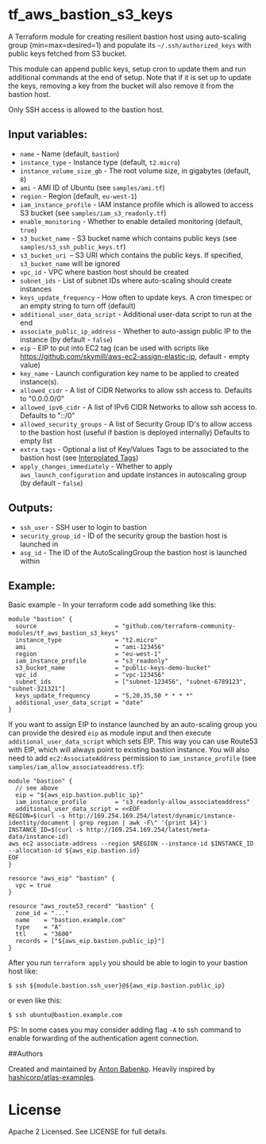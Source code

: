 # tf_aws_bastion_s3_keys

A Terraform module for creating resilient bastion host using auto-scaling group (min=max=desired=1) and populate its `~/.ssh/authorized_keys` with public keys fetched from S3 bucket.

This module can append public keys, setup cron to update them and run additional commands at the end of setup. Note that if it is set up to update the keys, removing a key from the bucket will also remove it from the bastion host.

Only SSH access is allowed to the bastion host.

## Input variables:

  * `name` - Name (default, `bastion`)
  * `instance_type` - Instance type (default, `t2.micro`)
  * `instance_volume_size_gb` - The root volume size, in gigabytes (default, `8`)
  * `ami` - AMI ID of Ubuntu (see `samples/ami.tf`)
  * `region` - Region (default, `eu-west-1`)
  * `iam_instance_profile` - IAM instance profile which is allowed to access S3 bucket (see `samples/iam_s3_readonly.tf`)
  * `enable_monitoring` - Whether to enable detailed monitoring (default, `true`)
  * `s3_bucket_name` - S3 bucket name which contains public keys (see `samples/s3_ssh_public_keys.tf`)
  * `s3_bucket_uri `– S3 URI which contains the public keys. If specified, `s3_bucket_name` will be ignored
  * `vpc_id` - VPC where bastion host should be created
  * `subnet_ids` - List of subnet IDs where auto-scaling should create instances
  * `keys_update_frequency` - How often to update keys. A cron timespec or an empty string to turn off (default)
  * `additional_user_data_script` - Additional user-data script to run at the end
  * `associate_public_ip_address` - Whether to auto-assign public IP to the instance (by default - `false`)
  * `eip` - EIP to put into EC2 tag (can be used with scripts like https://github.com/skymill/aws-ec2-assign-elastic-ip, default - empty value)
  * `key_name` - Launch configuration key name to be applied to created instance(s).
  * `allowed_cidr` - A list of CIDR Networks to allow ssh access to. Defaults to "0.0.0.0/0"
  * `allowed_ipv6_cidr` - A list of IPv6 CIDR Networks to allow ssh access to. Defaults to "::/0"
  * `allowed_security_groups` - A list of Security Group ID's to allow access to the bastion host (useful if bastion is deployed internally) Defaults to empty list
  * `extra_tags` - Optional a list of Key/Values Tags to be associated to the bastion host (see [Interpolated Tags](https://www.terraform.io/docs/providers/aws/r/autoscaling_group.html))
  * `apply_changes_immediately` - Whether to apply `aws_launch_configuration` and update instances in autoscaling group (by default - `false`)

## Outputs:

  * `ssh_user` - SSH user to login to bastion
  * `security_group_id` - ID of the security group the bastion host is launched in
  * `asg_id` - The ID of the AutoScalingGroup the bastion host is launched within

## Example:

Basic example - In your terraform code add something like this:

```hcl
module "bastion" {
  source                      = "github.com/terraform-community-modules/tf_aws_bastion_s3_keys"
  instance_type               = "t2.micro"
  ami                         = "ami-123456"
  region                      = "eu-west-1"
  iam_instance_profile        = "s3_readonly"
  s3_bucket_name              = "public-keys-demo-bucket"
  vpc_id                      = "vpc-123456"
  subnet_ids                  = ["subnet-123456", "subnet-6789123", "subnet-321321"]
  keys_update_frequency       = "5,20,35,50 * * * *"
  additional_user_data_script = "date"
}
```

If you want to assign EIP to instance launched by an auto-scaling group you can provide the desired `eip` as module input and then execute `additional_user_data_script` which sets EIP. This way you can use Route53 with EIP, which will always point to existing bastion instance. You will also need to add `ec2:AssociateAddress` permission to `iam_instance_profile` (see `samples/iam_allow_associateaddress.tf`):

```hcl
module "bastion" {
  // see above
  eip = "${aws_eip.bastion.public_ip}"
  iam_instance_profile        = "s3_readonly-allow_associateaddress"
  additional_user_data_script = <<EOF
REGION=$(curl -s http://169.254.169.254/latest/dynamic/instance-identity/document | grep region | awk -F\" '{print $4}')
INSTANCE_ID=$(curl -s http://169.254.169.254/latest/meta-data/instance-id)
aws ec2 associate-address --region $REGION --instance-id $INSTANCE_ID --allocation-id ${aws_eip.bastion.id}
EOF
}

resource "aws_eip" "bastion" {
  vpc = true
}

resource "aws_route53_record" "bastion" {
  zone_id = "..."
  name    = "bastion.example.com"
  type    = "A"
  ttl     = "3600"
  records = ["${aws_eip.bastion.public_ip}"]
}
```

After you run `terraform apply` you should be able to login to your bastion host like:

```
$ ssh ${module.bastion.ssh_user}@${aws_eip.bastion.public_ip}
```

or even like this:

```
$ ssh ubuntu@bastion.example.com
```

PS: In some cases you may consider adding flag `-A` to ssh command to enable forwarding of the authentication agent connection.

##Authors

Created and maintained by [Anton Babenko](https://github.com/antonbabenko).
Heavily inspired by [hashicorp/atlas-examples](https://github.com/hashicorp/atlas-examples/tree/master/infrastructures/terraform/aws/network/bastion).

# License

Apache 2 Licensed. See LICENSE for full details.
